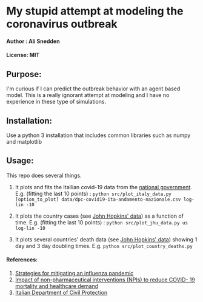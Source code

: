 # My stupid attempt at modeling the coronavirus outbreak
#### Author : Ali Snedden
#### License: MIT 
## Purpose:
I'm curious if I can predict the outbreak behavior with an agent based model. This is a really ignorant attempt at modeling and I have no experience in these type of simulations.

## Installation:
Use a python 3 installation that includes common libraries such as numpy and matplotlib

## Usage:
This repo does several things.
1. It plots and fits the Itallian covid-19 data from the [national government](https://github.com/pcm-dpc/COVID-19.git). E.g. (fitting the last 10 points) : 
   `python src/plot_italy_data.py [option_to_plot] data/dpc-covid19-ita-andamento-nazionale.csv log-lin -10`
2. It plots the country cases (see [John Hopkins' data](https://github.com/CSSEGISandData/COVID-19/tree/master/csse_covid_19_data/csse_covid_19_time_series)) as a function of time. E.g. (fitting the last 10 points) : 
    `python src/plot_jhu_data.py us log-lin -10`

3. It plots several countries' death data (see [John Hopkins' data](https://github.com/CSSEGISandData/COVID-19/tree/master/csse_covid_19_data/csse_covid_19_time_series)) showing 1 day and 3 day doubling times. E.g.
    `python src/plot_country_deaths.py`


#### References:
1. [Strategies for mitigating an influenza pandemic](https://www.nature.com/articles/nature04795#Sec2)
2. [Impact of non-pharmaceutical interventions (NPIs) to reduce COVID- 19 mortality and healthcare demand](https://spiral.imperial.ac.uk:8443/handle/10044/1/77482)
3. [Italian Department of Civil Protection](https://github.com/pcm-dpc/COVID-19.git)
